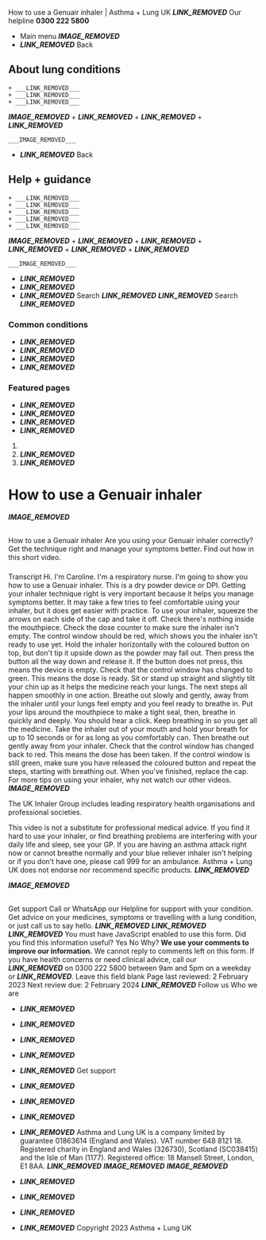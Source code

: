 
How to use a Genuair inhaler | Asthma + Lung UK
 ___LINK_REMOVED___
 Our helpline **0300 222 5800**
* Main menu
___IMAGE_REMOVED___
* ___LINK_REMOVED___
 Back
 
## About lung conditions
	+ ___LINK_REMOVED___
	+ ___LINK_REMOVED___
	+ ___LINK_REMOVED___
___IMAGE_REMOVED___
	+ ___LINK_REMOVED___
	+ ___LINK_REMOVED___
	+ ___LINK_REMOVED___
	
	
	___IMAGE_REMOVED___
* ___LINK_REMOVED___
 Back
 
## Help + guidance
	+ ___LINK_REMOVED___
	+ ___LINK_REMOVED___
	+ ___LINK_REMOVED___
	+ ___LINK_REMOVED___
	+ ___LINK_REMOVED___
___IMAGE_REMOVED___
	+ ___LINK_REMOVED___
	+ ___LINK_REMOVED___
	+ ___LINK_REMOVED___
	+ ___LINK_REMOVED___
	+ ___LINK_REMOVED___
	
	
	___IMAGE_REMOVED___
* ___LINK_REMOVED___
* ___LINK_REMOVED___
* ___LINK_REMOVED___
Search
___LINK_REMOVED___ 
 ___LINK_REMOVED___
Search
___LINK_REMOVED___
### Common conditions
* ___LINK_REMOVED___
* ___LINK_REMOVED___
* ___LINK_REMOVED___
* ___LINK_REMOVED___
### Featured pages
* ___LINK_REMOVED___
* ___LINK_REMOVED___
* ___LINK_REMOVED___
* ___LINK_REMOVED___
1. 
3. ___LINK_REMOVED___
5. ___LINK_REMOVED___
# How to use a Genuair inhaler
___IMAGE_REMOVED___
## 
 How to use a Genuair inhaler
Are you using your Genuair inhaler correctly? Get the technique right and manage your symptoms better. Find out how in this short video.
 
### 
 Transcript
Hi. I'm Caroline. I'm a respiratory nurse. I'm going to show you how to use a Genuair inhaler. This is a dry powder device or DPI. Getting your inhaler technique right is very important because it helps you manage symptoms better. It may take a few tries to feel comfortable using your inhaler, but it does get easier with practice. To use your inhaler, squeeze the arrows on each side of the cap and take it off. Check there's nothing inside the mouthpiece. Check the dose counter to make sure the inhaler isn't empty. The control window should be red, which shows you the inhaler isn't ready to use yet. Hold the inhaler horizontally with the coloured button on top, but don't tip it upside down as the powder may fall out. Then press the button all the way down and release it. If the button does not press, this means the device is empty. Check that the control window has changed to green. This means the dose is ready. Sit or stand up straight and slightly tilt your chin up as it helps the medicine reach your lungs. The next steps all happen smoothly in one action. Breathe out slowly and gently, away from the inhaler until your lungs feel empty and you feel ready to breathe in. Put your lips around the mouthpiece to make a tight seal, then, breathe in quickly and deeply. You should hear a click. Keep breathing in so you get all the medicine. Take the inhaler out of your mouth and hold your breath for up to 10 seconds or for as long as you comfortably can. Then breathe out gently away from your inhaler. Check that the control window has changed back to red. This means the dose has been taken. If the control window is still green, make sure you have released the coloured button and repeat the steps, starting with breathing out. When you've finished, replace the cap. For more tips on using your inhaler, why not watch our other videos.
___IMAGE_REMOVED___
 
 The UK Inhaler Group includes leading respiratory health organisations and professional societies.
 
 
This video is not a substitute for professional medical advice. If you find it hard to use your inhaler, or find breathing problems are interfering with your daily life and sleep, see your GP. If you are having an asthma attack right now or cannot breathe normally and your blue reliever inhaler isn't helping or if you don’t have one, please call 999 for an ambulance. Asthma + Lung UK does not endorse nor recommend specific products. ___LINK_REMOVED___
 
___IMAGE_REMOVED___
## 
 Get support
Call or WhatsApp our Helpline for support with your condition. Get advice on your medicines, symptoms or travelling with a lung condition, or just call us to say hello.
___LINK_REMOVED___
___LINK_REMOVED___
___LINK_REMOVED___
You must have JavaScript enabled to use this form.
Did you find this information useful?
Yes
No
Why?
**We use your comments to improve our information.** We cannot reply to comments left on this form. If you have health concerns or need clinical advice, call our ___LINK_REMOVED___ on 0300 222 5800 between 9am and 5pm on a weekday or ___LINK_REMOVED___.
Leave this field blank
Page last reviewed: 
2 February 2023
Next review due: 
2 February 2024
 ___LINK_REMOVED___
Follow us
 Who we are
 
* ___LINK_REMOVED___
* ___LINK_REMOVED___
* ___LINK_REMOVED___
* ___LINK_REMOVED___
* ___LINK_REMOVED___
 Get support
 
* ___LINK_REMOVED___
* ___LINK_REMOVED___
* ___LINK_REMOVED___
* ___LINK_REMOVED___
Asthma and Lung UK is a company limited by guarantee 01863614 (England and Wales). VAT number 648 8121 18.
Registered charity in England and Wales (326730), Scotland (SC038415) and the Isle of Man (1177). Registered office: 18 Mansell Street, London, E1 8AA.
___LINK_REMOVED___
___IMAGE_REMOVED___
___IMAGE_REMOVED___
* ___LINK_REMOVED___
* ___LINK_REMOVED___
* ___LINK_REMOVED___
* ___LINK_REMOVED___
 Copyright 2023 Asthma + Lung UK
 

